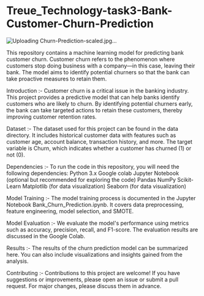 # Treue_Technology-task3-Bank-Customer-Churn-Prediction


![Uploading Churn-Prediction-scaled.jpg…]()


This repository contains a machine learning model for predicting bank customer churn. Customer churn refers to the phenomenon where customers stop doing business with a company—in this case, leaving their bank. The model aims to identify potential churners so that the bank can take proactive measures to retain them.

Introduction :-
Customer churn is a critical issue in the banking industry. This project provides a predictive model that can help banks identify customers who are likely to churn. By identifying potential churners early, the bank can take targeted actions to retain these customers, thereby improving customer retention rates.

Dataset :-
The dataset used for this project can be found in the data directory. It includes historical customer data with features such as customer age, account balance, transaction history, and more. The target variable is Churn, which indicates whether a customer has churned (1) or not (0).

Dependencies :-
To run the code in this repository, you will need the following dependencies: Python 3.x Google colab Jupyter Notebook (optional but recommended for exploring the code) Pandas NumPy Scikit-Learn Matplotlib (for data visualization) Seaborn (for data visualization)

Model Training :-
The model training process is documented in the Jupyter Notebook Bank_Churn_Prediction.ipynb. It covers data preprocessing, feature engineering, model selection, and SMOTE.

Model Evaluation :-
We evaluate the model's performance using metrics such as accuracy, precision, recall, and F1-score. The evaluation results are discussed in the Google Colab.

Results :-
The results of the churn prediction model can be summarized here. You can also include visualizations and insights gained from the analysis.

Contributing :-
Contributions to this project are welcome! If you have suggestions or improvements, please open an issue or submit a pull request. For major changes, please discuss them in advance.
